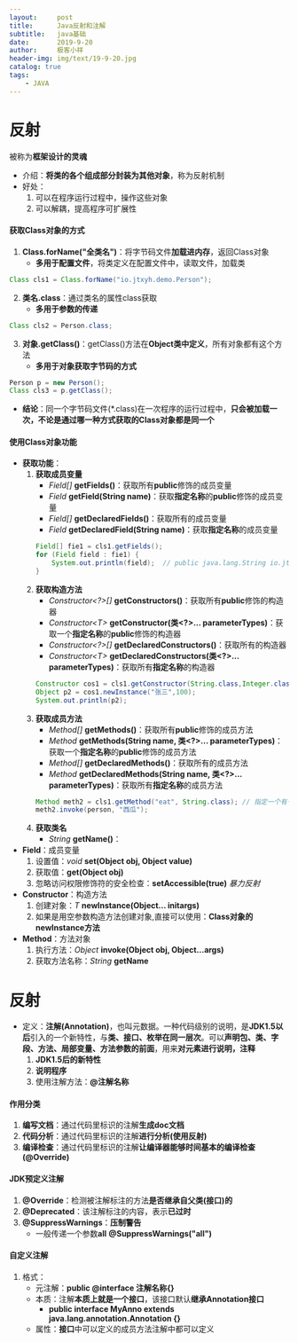 ```yaml
---
layout:     post                    
title:      Java反射和注解
subtitle:   java基础               
date:       2019-9-20               
author:     极客小祥                      
header-img: img/text/19-9-20.jpg   
catalog: true                        
tags:                                
    - JAVA
---
```


# 反射
被称为**框架设计的灵魂**
* 介绍：**将类的各个组成部分封装为其他对象**，称为反射机制
* 好处：
    1. 可以在程序运行过程中，操作这些对象
    2. 可以解耦，提高程序可扩展性

#### 获取Class对象的方式
1. **Class.forName("全类名")**：将字节码文件**加载进内存**，返回Class对象
    * **多用于配置文件**，将类定义在配置文件中，读取文件，加载类
```java
Class cls1 = Class.forName("io.jtxyh.demo.Person");
```
2. **类名.class**：通过类名的属性class获取
    * **多用于参数的传递**
```java
Class cls2 = Person.class;
```
3. **对象.getClass()**：getClass()方法在**Object类中定义**，所有对象都有这个方法
    * **多用于对象获取字节码的方式**
```java
Person p = new Person();
Class cls3 = p.getClass();
```
* **结论**：同一个字节码文件(\*.class)在一次程序的运行过程中，**只会被加载一次，不论是通过哪一种方式获取的Class对象都是同一个**
#### 使用Class对象功能
* **获取功能**：
    1. **获取成员变量**
        * *Field[]* **getFields()**：获取所有**public**修饰的成员变量
        * *Field* **getField(String name)**：获取**指定名称**的**public**修饰的成员变量
        * *Field[]* **getDeclaredFields()**：获取所有的成员变量
        * *Field* **getDeclaredField(String name)**：获取**指定名称**的成员变量
        ```java
        Field[] fie1 = cls1.getFields();
        for (Field field : fie1) {
            System.out.println(field);  // public java.lang.String io.jtxyh.demo.Person.a
        }
        ```
    2. **获取构造方法**
        * *Constructor<?>[]* **getConstructors()**：获取所有**public**修饰的构造器
        * *Constructor\<T\>* **getConstructor(类<?>... parameterTypes)**：获取一个**指定名称**的**public**修饰的构造器
        * *Constructor<?>[]* **getDeclaredConstructors()**：获取所有的构造器
        * *Constructor\<T\>* **getDeclaredConstructors(类<?>... parameterTypes)**：获取所有**指定名称**的构造器
        ```java
        Constructor cos1 = cls1.getConstructor(String.class,Integer.class); // 获取有参的
        Object p2 = cos1.newInstance("张三",100);
        System.out.println(p2);
        ```
    3. **获取成员方法**
        * *Method[]* **getMethods()**：获取所有**public**修饰的成员方法
        * *Method* **getMethods(String name, 类<?>... parameterTypes)**：获取一个**指定名称**的**public**修饰的成员方法
        * *Method[]* **getDeclaredMethods()**：获取所有的成员方法
        * *Method* **getDeclaredMethods(String name, 类<?>... parameterTypes)**：获取所有**指定名称**的成员方法
        ```java
        Method meth2 = cls1.getMethod("eat", String.class); // 指定一个有一个参数的eat方法
        meth2.invoke(person, "西瓜");
        ```
    4. **获取类名**
        * *String* **getName()**：
* **Field**：成员变量
    1. 设置值：*void* **set(Object obj, Object value)**
    2. 获取值：**get(Object obj)**
    3. 忽略访问权限修饰符的安全检查：**setAccessible(true)**  *暴力反射*
* **Constructor**：构造方法
    1. 创建对象：*T* **newInstance(Object... initargs)**
    2. 如果是用空参数构造方法创建对象,直接可以使用：**Class对象的newInstance方法**
* **Method**：方法对象
    1. 执行方法：*Object* **invoke(Object obj, Object...args)**
    2. 获取方法名称：*String* **getName**
        
# 反射
* 定义：**注解(Annotation)**，也叫元数据。一种代码级别的说明，是**JDK1.5以后**引入的一个新特性，与**类、接口、枚举在同一层次**。可以**声明包、类、字段、方法、局部变量、方法参数的前面**，用来**对元素进行说明，注释**
    1. **JDK1.5后的新特性**
    2. **说明程序**
    3. 使用注解方法：**@注解名称**

#### 作用分类
1. **编写文档**：通过代码里标识的注解**生成doc文档**
2. **代码分析**：通过代码里标识的注解**进行分析(使用反射)**
3. **编译检查**：通过代码里标识的注解**让编译器能够时间基本的编译检查(@Override)**

#### JDK预定义注解
1. **@Override**：检测被注解标注的方法**是否继承自父类(接口)的**
2. **@Deprecated**：该注解标注的内容，表示**已过时**
3. **@SuppressWarnings**：**压制警告**
    * 一般传递一个参数**all**  **@SuppressWarnings("all")**

#### 自定义注解
1. 格式：
    * 元注解：**public @interface 注解名称{}**
    * 本质：注解**本质上就是一个接口**，该接口默认**继承Annotation接口**
        * **public interface MyAnno extends java.lang.annotation.Annotation {}**
    * 属性：**接口**中可以定义的成员方法注解中都可以定义